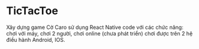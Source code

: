 # TicTacToe

Xây dựng game Cờ Caro sử dụng React Native code với các chức năng: chơi với máy, chơi 2 người, chơi online (chưa phát triển) chơi được trên 2 hệ điều hành Android, IOS.
